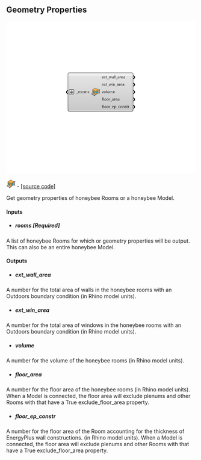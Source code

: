 ## Geometry Properties

![](../../images/components/Geometry_Properties.png)

![](../../images/icons/Geometry_Properties.png) - [[source code]](https://github.com/ladybug-tools/honeybee-grasshopper-core/blob/master/honeybee_grasshopper_core/src//HB%20Geometry%20Properties.py)


Get geometry properties of honeybee Rooms or a honeybee Model. 



#### Inputs
* ##### rooms [Required]
A list of honeybee Rooms for which or geometry properties will be output. This can also be an entire honeybee Model. 

#### Outputs
* ##### ext_wall_area
A number for the total area of walls in the honeybee rooms with an Outdoors boundary condition (in Rhino model units). 
* ##### ext_win_area
A number for the total area of windows in the honeybee rooms with an Outdoors boundary condition (in Rhino model units). 
* ##### volume
A number for the volume of the honeybee rooms (in Rhino model units). 
* ##### floor_area
A number for the floor area  of the honeybee rooms (in Rhino model units). When a Model is connected, the floor area will exclude plenums and other Rooms with that have a True exclude_floor_area property. 
* ##### floor_ep_constr
A number for the floor area of the Room accounting for the thickness of EnergyPlus wall constructions. (in Rhino model units). When a Model is connected, the floor area will exclude plenums and other Rooms with that have a True exclude_floor_area property. 